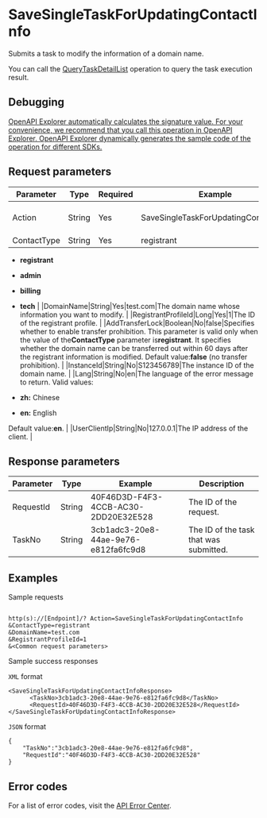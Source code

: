 # SaveSingleTaskForUpdatingContactInfo

Submits a task to modify the information of a domain name.

You can call the [QueryTaskDetailList](~~67710~~) operation to query the task execution result.

## Debugging

[OpenAPI Explorer automatically calculates the signature value. For your convenience, we recommend that you call this operation in OpenAPI Explorer. OpenAPI Explorer dynamically generates the sample code of the operation for different SDKs.](https://api.aliyun.com/#product=Domain&api=SaveSingleTaskForUpdatingContactInfo&type=RPC&version=2018-01-29)

## Request parameters

|Parameter|Type|Required|Example|Description|
|---------|----|--------|-------|-----------|
|Action|String|Yes|SaveSingleTaskForUpdatingContactInfo|The operation that you want to perform. Set the value to **SaveSingleTaskForUpdatingContactInfo**. |
|ContactType|String|Yes|registrant|The type of the contact. Valid values:

-   **registrant**
-   **admin**
-   **billing**
-   **tech** |
|DomainName|String|Yes|test.com|The domain name whose information you want to modify. |
|RegistrantProfileId|Long|Yes|1|The ID of the registrant profile. |
|AddTransferLock|Boolean|No|false|Specifies whether to enable transfer prohibition. This parameter is valid only when the value of the**ContactType** parameter is**registrant**. It specifies whether the domain name can be transferred out within 60 days after the registrant information is modified. Default value:**false** \(no transfer prohibition\). |
|InstanceId|String|No|S123456789|The instance ID of the domain name. |
|Lang|String|No|en|The language of the error message to return. Valid values:

-   **zh:** Chinese
-   **en:** English

Default value:**en**. |
|UserClientIp|String|No|127.0.0.1|The IP address of the client. |

## Response parameters

|Parameter|Type|Example|Description|
|---------|----|-------|-----------|
|RequestId|String|40F46D3D-F4F3-4CCB-AC30-2DD20E32E528|The ID of the request. |
|TaskNo|String|3cb1adc3-20e8-44ae-9e76-e812fa6fc9d8|The ID of the task that was submitted. |

## Examples

Sample requests

```

http(s)://[Endpoint]/? Action=SaveSingleTaskForUpdatingContactInfo
&ContactType=registrant
&DomainName=test.com
&RegistrantProfileId=1
&<Common request parameters>

```

Sample success responses

`XML` format

```
<SaveSingleTaskForUpdatingContactInfoResponse>
      <TaskNo>3cb1adc3-20e8-44ae-9e76-e812fa6fc9d8</TaskNo>
      <RequestId>40F46D3D-F4F3-4CCB-AC30-2DD20E32E528</RequestId>
</SaveSingleTaskForUpdatingContactInfoResponse>
```

`JSON` format

```
{
	"TaskNo":"3cb1adc3-20e8-44ae-9e76-e812fa6fc9d8",
	"RequestId":"40F46D3D-F4F3-4CCB-AC30-2DD20E32E528"
}
```

## Error codes

For a list of error codes, visit the [API Error Center](https://error-center.alibabacloud.com/status/product/Domain).


